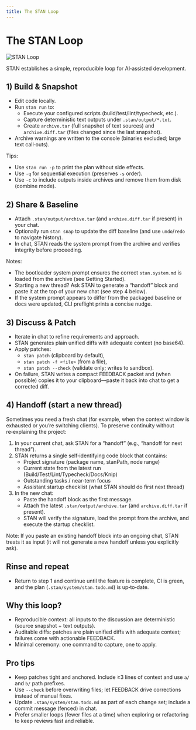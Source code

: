 ```yaml
---
title: The STAN Loop
---
```


# The STAN Loop

![STAN Loop](https://github.com/karmaniverous/stan/raw/main/assets/stan-loop.png)

STAN establishes a simple, reproducible loop for AI‑assisted development.

## 1) Build & Snapshot

- Edit code locally.
- Run `stan run` to:
  - Execute your configured scripts (build/test/lint/typecheck, etc.).
  - Capture deterministic text outputs under `.stan/output/*.txt`.
  - Create `archive.tar` (full snapshot of text sources) and `archive.diff.tar` (files changed since the last snapshot).
- Archive warnings are written to the console (binaries excluded; large text call‑outs).

Tips:
- Use `stan run -p` to print the plan without side effects.
- Use `-q` for sequential execution (preserves `-s` order).
- Use `-c` to include outputs inside archives and remove them from disk (combine mode).

## 2) Share & Baseline

- Attach `.stan/output/archive.tar` (and `archive.diff.tar` if present) in your chat.
- Optionally run `stan snap` to update the diff baseline (and use `undo`/`redo` to navigate history).
- In chat, STAN reads the system prompt from the archive and verifies integrity before proceeding.

Notes:
- The bootloader system prompt ensures the correct `stan.system.md` is loaded from the archive (see Getting Started).
- Starting a new thread? Ask STAN to generate a “handoff” block and paste it at the top of your new chat (see step 4 below).
- If the system prompt appears to differ from the packaged baseline or docs were updated, CLI preflight prints a concise nudge.

## 3) Discuss & Patch
- Iterate in chat to refine requirements and approach.
- STAN generates plain unified diffs with adequate context (no base64).
- Apply patches:
  - `stan patch` (clipboard by default),
  - `stan patch -f <file>` (from a file),
  - `stan patch --check` (validate only; writes to sandbox).
- On failure, STAN writes a compact FEEDBACK packet and (when possible) copies it to your clipboard—paste it back into chat to get a corrected diff.

## 4) Handoff (start a new thread)

Sometimes you need a fresh chat (for example, when the context window is exhausted or you’re switching clients). To preserve continuity without re‑explaining the project:

1. In your current chat, ask STAN for a “handoff” (e.g., “handoff for next thread”).
2. STAN returns a single self‑identifying code block that contains:
   - Project signature (package name, stanPath, node range)
   - Current state from the latest run (Build/Test/Lint/Typecheck/Docs/Knip)
   - Outstanding tasks / near‑term focus
   - Assistant startup checklist (what STAN should do first next thread)
3. In the new chat:
   - Paste the handoff block as the first message.
   - Attach the latest `.stan/output/archive.tar` (and `archive.diff.tar` if present).
   - STAN will verify the signature, load the prompt from the archive, and execute the startup checklist.

Note: If you paste an existing handoff block into an ongoing chat, STAN treats it as input (it will not generate a new handoff unless you explicitly ask). 

## Rinse and repeat

- Return to step 1 and continue until the feature is complete, CI is green, and the plan (`.stan/system/stan.todo.md`) is up‑to‑date.
## Why this loop?

- Reproducible context: all inputs to the discussion are deterministic (source snapshot + text outputs).
- Auditable diffs: patches are plain unified diffs with adequate context; failures come with actionable FEEDBACK.
- Minimal ceremony: one command to capture, one to apply.

## Pro tips

- Keep patches tight and anchored. Include ≥3 lines of context and use `a/` and `b/` path prefixes.
- Use `--check` before overwriting files; let FEEDBACK drive corrections instead of manual fixes.
- Update `.stan/system/stan.todo.md` as part of each change set; include a commit message (fenced) in chat.
- Prefer smaller loops (fewer files at a time) when exploring or refactoring to keep reviews fast and reliable.
